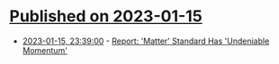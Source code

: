 # [Published on 2023-01-15](index.md)

* [2023-01-15, 23:39:00](https://hardware.slashdot.org/story/23/01/15/2337223/report-matter-standard-has-undeniable-momentum?utm_source=rss1.0mainlinkanon&utm_medium=feed) - [Report:  'Matter' Standard Has 'Undeniable Momentum'](https://hardware.slashdot.org/story/23/01/15/2337223/report-matter-standard-has-undeniable-momentum?utm_source=rss1.0mainlinkanon&utm_medium=feed)
